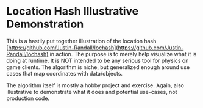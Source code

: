 # Location Hash Illustrative Demonstration

This is a hastily put together illustration of the location hash [https://github.com/Justin-Randall/lochash](https://github.com/Justin-Randall/lochash) in action. The purpose is to merely help visualize what it is doing at runtime. It is NOT intended to be any serious tool for physics on game clients. The algorithm is niche, but generalized enough around use cases that map coordinates with data/objects.

The algorithm itself is mostly a hobby project and exercise. Again, also illustrative to demonstrate what it does and potential use-cases, not production code.